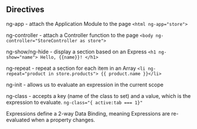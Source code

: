 ## Directives
ng-app - attach the Application Module to the page
```<html ng-app="store">```

ng-controller - attach a Controller function to the page
```<body ng-controller="StoreController as store">```

ng-show/ng-hide - display a section based on an Express
```<h1 ng-show="name"> Hello, {{name}}! </h1>```

ng-repeat - repeat a section for each item in an Array
```<li ng-repeat="product in store.products"> {{ product.name }}</li>```

ng-init - allows us to evaluate an expression in the current scope

ng-class - accepts a key (name of the class to set) and a value, which is the expression to evaluate.
```ng-class="{ active:tab === 1}"```

Expressions define a 2-way Data Binding, meaning Expressions are re-evaluated when a property changes.
